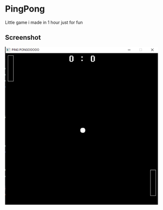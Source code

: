 # PingPong
<p>
  Little game i made in 1 hour just for fun
</p>

<h2>Screenshot</h2>
<img src="PingPong.png">

